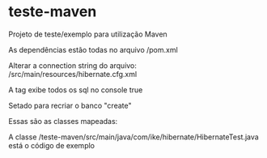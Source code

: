 # teste-maven
Projeto de teste/exemplo para utilização Maven

As dependências estão todas no arquivo
/pom.xml


Alterar a connection string do arquivo:
/src/main/resources/hibernate.cfg.xml

A tag exibe todos os sql no console
<property name="show_sql">true</property>

Setado para recriar o banco
"<property name="hbm2ddl.auto">create</property>"

Essas são as classes mapeadas:
<mapping class="com.ike.domain.Fabricante" />
<mapping class="com.ike.domain.Produto" />

A classe /teste-maven/src/main/java/com/ike/hibernate/HibernateTest.java está o código de exemplo

